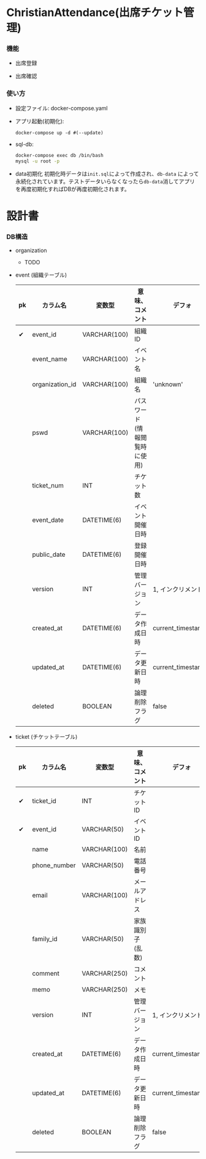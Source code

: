 # ChristianAttendance(出席チケット管理)

### 機能
- 出席登録

- 出席確認

### 使い方

- 設定ファイル: docker-compose.yaml

- アプリ起動(初期化): 
  ```
  docker-compose up -d #(--update)
  ```

- sql-db:

  ``` bash
  docker-compose exec db /bin/bash
  mysql -u root -p
  ```

- data初期化
  初期化時データは`init.sql`によって作成され、`db-data` によって永続化されています。テストデータいらなくなったら`db-data`消してアプリを再度初期化すればDBが再度初期化されます。

# 設計書

### DB構造

- organization 

  - TODO

- event (組織テーブル)

  |pk|カラム名|変数型|意味、コメント|デフォ|
  |--|--|--|--|--|
  |✔︎|event_id|VARCHAR(100)|組織ID||
  | |event_name|VARCHAR(100)|イベント名||
  | |organization_id|VARCHAR(100)|組織名|'unknown'|
  | |pswd|VARCHAR(100)|パスワード(情報閲覧時に使用)||
  | |ticket_num|INT|チケット数||
  | |event_date|DATETIME(6)|イベント開催日時||
  | |public_date|DATETIME(6)|登録開催日時||
  | |version|INT|管理バージョン|1, インクリメント|
  | |created_at|DATETIME(6)|データ作成日時|current_timestamp()|
  | |updated_at|DATETIME(6)|データ更新日時|current_timestamp()|
  | |deleted|BOOLEAN|論理削除フラグ|false|  

- ticket (チケットテーブル)

  |pk|カラム名|変数型|意味、コメント|デフォ|
  |--|--|--|--|--|
  |✔︎|ticket_id|INT|チケットID||
  |✔︎|event_id|VARCHAR(50)|イベントID||
  | |name|VARCHAR(100)|名前||
  | |phone_number|VARCHAR(50)|電話番号||
  | |email|VARCHAR(100)|メールアドレス||
  | |family_id|VARCHAR(50)|家族識別子(乱数)||
  | |comment|VARCHAR(250)|コメント||
  | |memo|VARCHAR(250)|メモ||
  | |version|INT|管理バージョン|1, インクリメント|
  | |created_at|DATETIME(6)|データ作成日時|current_timestamp()|
  | |updated_at|DATETIME(6)|データ更新日時|current_timestamp()|
  | |deleted|BOOLEAN|論理削除フラグ|false|  


  
